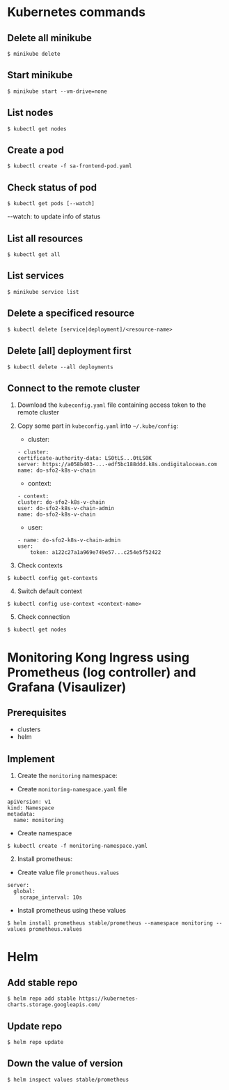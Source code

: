 # Kubernetes commands

## Delete all minikube
```
$ minikube delete
```

## Start minikube
```
$ minikube start --vm-drive=none
```

## List nodes
```
$ kubectl get nodes
```

## Create a pod
```
$ kubectl create -f sa-frontend-pod.yaml
```

## Check status of pod
```
$ kubectl get pods [--watch]
```

--watch: to update info of status


## List all resources
```
$ kubectl get all
```

## List services
```
$ minikube service list
```

## Delete a specificed resource
```
$ kubectl delete [service|deployment]/<resource-name>
```

## Delete [all] deployment first
```
$ kubectl delete --all deployments
```

## Connect to the remote cluster
1. Download the ```kubeconfig.yaml``` file containing access token to the remote cluster
2. Copy some part in ```kubeconfig.yaml``` into ```~/.kube/config```:
    - cluster:
    ```
    - cluster:
    certificate-authority-data: LS0tLS...0tLS0K
    server: https://a058b403-...-edf5bc188ddd.k8s.ondigitalocean.com
    name: do-sfo2-k8s-v-chain
    ```

    - context:
    ```
    - context:
    cluster: do-sfo2-k8s-v-chain
    user: do-sfo2-k8s-v-chain-admin
    name: do-sfo2-k8s-v-chain
    ```

    - user:
    ```
    - name: do-sfo2-k8s-v-chain-admin
    user:
        token: a122c27a1a969e749e57...c254e5f52422
    ```
3. Check contexts
```
$ kubectl config get-contexts
```
4. Switch default context
```
$ kubectl config use-context <context-name>
```
5. Check connection
```
$ kubectl get nodes
```

# Monitoring Kong Ingress using Prometheus (log controller) and Grafana (Visaulizer)

## Prerequisites
- clusters
- helm

## Implement
1. Create the ```monitoring``` namespace:
- Create ```monitoring-namespace.yaml``` file
```
apiVersion: v1
kind: Namespace
metadata:
  name: monitoring
```
- Create namespace
```
$ kubectl create -f monitoring-namespace.yaml
```


2. Install prometheus:
- Create value file ```prometheus.values```
```
server:
  global:
    scrape_interval: 10s
```
- Install prometheus using these values
```
$ helm install prometheus stable/prometheus --namespace monitoring --values prometheus.values
``` 

# Helm

## Add stable repo
```
$ helm repo add stable https://kubernetes-charts.storage.googleapis.com/
```

## Update repo
```
$ helm repo update
```

## Down the value of version
```
$ helm inspect values stable/prometheus
```

## 